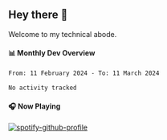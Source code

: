 ## Hey there 👋

Welcome to my technical abode.

#### 📊 Monthly Dev Overview
<!--START_SECTION:waka-->

```txt
From: 11 February 2024 - To: 11 March 2024

No activity tracked
```

<!--END_SECTION:waka-->

#### 🎧 Now Playing

[![spotify-github-profile](https://spotify-github-profile.vercel.app/api/view?uid=james2mid&cover_image=true&theme=natemoo-re)](https://open.spotify.com/user/james2mid?si=2b3baf2b09cb499e)
